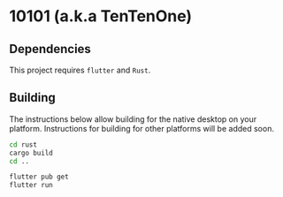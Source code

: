 # 10101 (a.k.a TenTenOne)

## Dependencies
This project requires `flutter` and `Rust`.

## Building

The instructions below allow building for the native desktop on your platform.
Instructions for building for other platforms will be added soon.

```sh
cd rust
cargo build
cd ..

flutter pub get
flutter run
```
